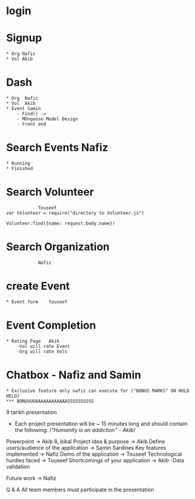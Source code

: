 # login 
# Signup 
    * Org Nafiz
    * Vol Akib
# Dash
    * Org  Nafiz
    * Vol  Akib
    * Event Samin
        - Find() -> 
        - MOngoose Model Design
        - Front end
# Search Events  Nafiz
    * Running
    * Finished
# Search Volunteer
                Touseef
    var Volunteer = require("directory to Volunteer.js")
    
    Volunteer.find({name: request.body.name})
    
# Search Organization 
                Nafiz

# create Event
    * Event form    Touseef
# Event Completion
    * Rating Page   Akib
        -Vol will rate Event
        -Org will rate Vols
        
# Chatbox - Nafiz and  Samin
    * Exclusive feature only nafiz can execute for ("BONUS MARKS" ON HOLD  HELD)
    *** BONUUUUAAAAAAAAAAAASSSSSSSSSS
    
    

9 tarikh presentation
* Each project presentation will be ~ 15 minutes long and should contain the following:
/*"Humanity is an addiction" - Akib*/

Powerpoint -> Akib 8, bikal
Project idea & purpose -> Akib
Define users/audience of the application -> Samin Sardines 
Key features implemented -> Nafiz
Demo of the application -> Touseef
Technological hurdles faced -> Touseef
Shortcomings of your application -> Akib
    -Data validation
    
Future work -> Nafiz


Q & A
All team members must participate in the presentation 